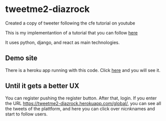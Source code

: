 # tweetme2-diazrock
Created a copy of tweeter following the cfe tutorial on youtube

This is my implementantion of a tutorial that you can follow [here](https://www.youtube.com/watch?v=f1R_bykXHGE&t=7268s)

It uses python, django, and react as main technologies.

## Demo site

There is a heroku app running with this code.
Click [here](https://tweetme2-diazrock.herokuapp.com) and you will see it.

## Until it gets a better UX

You can register pushing the register button. 
After that, login.
If you enter the URL https://tweetme2-diazrock.herokuapp.com/global/, you can see all the tweets of the plattform, and here you can click over nicnknames and start to follow users.

